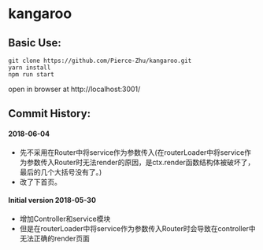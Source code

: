 # kangaroo

## Basic Use:
```
git clone https://github.com/Pierce-Zhu/kangaroo.git
yarn install
npm run start
```
open in browser at http://localhost:3001/

## Commit History:
#### 2018-06-04
* 先不采用在Router中将service作为参数传入(在routerLoader中将service作为参数传入Router时无法render的原因，是ctx.render函数结构体被破坏了，最后的几个大括号没有了。)
* 改了下首页。

#### Initial version 2018-05-30
* 增加Controller和service模块
* 但是在routerLoader中将service作为参数传入Router时会导致在controller中无法正确的render页面